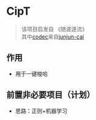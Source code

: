 # CipT
> 该项目启发自 《随波逐流》 <br>
> 其中[codec](https://github.com/junjun-cai/codec)来自[junjun-cai](https://github.com/junjun-cai/codec)<br>

## 作用
* 用于一键梭哈

## 前置非必要项目（计划）
* 思路：正则+机器学习